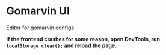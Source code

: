 # Gomarvin UI

Editor for gomarvin configs

**If the frontend crashes for some reason, open DevTools, run `localStorage.clear();` and reload the page.**

<!--

https://javascript.plainenglish.io/deploying-any-app-to-github-pages-1e8e946bf890

<script setup lang="ts">
import { ref } from 'vue'
</script>

<template></template>

<style>
</style>




<div class="flex-center">
    <div class="max-width-1">content</div>
</div>

## New vue tips and tricks
/**
 * https://stackoverflow.com/questions/33731939/vue-js-toggle-class-on-click
 * @click="$event.target.classList.toggle('active')"
 */
 -->
